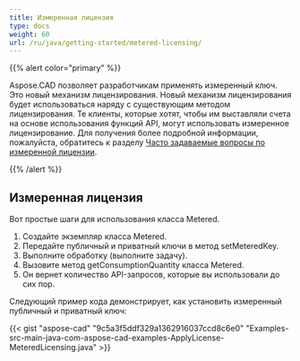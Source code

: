 ```yaml
---
title: Измеренная лицензия
type: docs
weight: 60
url: /ru/java/getting-started/metered-licensing/
---
```


{{% alert color="primary" %}} 

Aspose.CAD позволяет разработчикам применять измеренный ключ. Это новый механизм лицензирования. Новый механизм лицензирования будет использоваться наряду с существующим методом лицензирования. Те клиенты, которые хотят, чтобы им выставляли счета на основе использования функций API, могут использовать измеренное лицензирование. Для получения более подробной информации, пожалуйста, обратитесь к разделу [Часто задаваемые вопросы по измеренной лицензии](https://purchase.aspose.com/faqs/licensing/metered).

{{% /alert %}} 
## **Измеренная лицензия**
Вот простые шаги для использования класса Metered.

1. Создайте экземпляр класса Metered.
2. Передайте публичный и приватный ключи в метод setMeteredKey.
3. Выполните обработку (выполните задачу).
4. Вызовите метод getConsumptionQuantity класса Metered.
5. Он вернет количество API-запросов, которые вы использовали до сих пор.

Следующий пример кода демонстрирует, как установить измеренный публичный и приватный ключ:

{{< gist "aspose-cad" "9c5a3f5ddf329a1362916037ccd8c6e0" "Examples-src-main-java-com-aspose-cad-examples-ApplyLicense-MeteredLicensing.java" >}}
